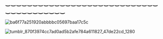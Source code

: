 ## ‿‿‿‿‿‿‿‿‿‿‿‿‿‿‿‿‿‿‿‿‿‿‿‿‿‿‿‿‿‿‿‿‿‿‿‿‿‿‿
![ba6f77a251920abbbbc05697baa17c5c](https://github.com/user-attachments/assets/9f78d287-53d6-44d7-9b2a-ffa421176264)

![tumblr_870f3974cc7ad0ad5b2afe784a611827_47de22cd_1280](https://github.com/user-attachments/assets/71169dbb-6753-45d3-aa90-588638f0937f)
